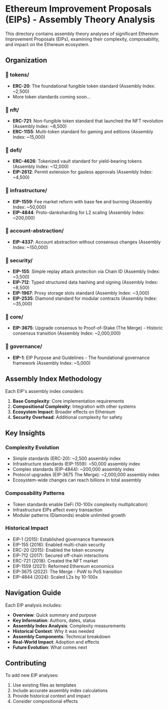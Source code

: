 # Ethereum Improvement Proposals (EIPs) - Assembly Theory Analysis

This directory contains assembly theory analyses of significant Ethereum Improvement Proposals (EIPs), examining their complexity, composability, and impact on the Ethereum ecosystem.

## Organization

### 📁 tokens/
- **ERC-20**: The foundational fungible token standard (Assembly Index: ~2,500)
- More token standards coming soon...

### 📁 nft/
- **ERC-721**: Non-fungible token standard that launched the NFT revolution (Assembly Index: ~8,500)
- **ERC-1155**: Multi-token standard for gaming and editions (Assembly Index: ~15,000)

### 📁 defi/
- **ERC-4626**: Tokenized vault standard for yield-bearing tokens (Assembly Index: ~12,000)
- **EIP-2612**: Permit extension for gasless approvals (Assembly Index: ~4,500)

### 📁 infrastructure/
- **EIP-1559**: Fee market reform with base fee and burning (Assembly Index: ~50,000)
- **EIP-4844**: Proto-danksharding for L2 scaling (Assembly Index: ~200,000)

### 📁 account-abstraction/
- **EIP-4337**: Account abstraction without consensus changes (Assembly Index: ~150,000)

### 📁 security/
- **EIP-155**: Simple replay attack protection via Chain ID (Assembly Index: ~3,500)
- **EIP-712**: Typed structured data hashing and signing (Assembly Index: ~8,500)
- **EIP-1967**: Proxy storage slots standard (Assembly Index: ~3,000)
- **EIP-2535**: Diamond standard for modular contracts (Assembly Index: ~35,000)

### 📁 core/
- **EIP-3675**: Upgrade consensus to Proof-of-Stake (The Merge) - Historic consensus transition (Assembly Index: ~2,000,000)

### 📁 governance/
- **EIP-1**: EIP Purpose and Guidelines - The foundational governance framework (Assembly Index: ~5,000)

## Assembly Index Methodology

Each EIP's assembly index considers:

1. **Base Complexity**: Core implementation requirements
2. **Compositional Complexity**: Integration with other systems
3. **Ecosystem Impact**: Broader effects on Ethereum
4. **Security Overhead**: Additional complexity for safety

## Key Insights

### Complexity Evolution
- Simple standards (ERC-20): ~2,500 assembly index
- Infrastructure standards (EIP-1559): ~50,000 assembly index
- Complex standards (EIP-4844): ~200,000 assembly index
- Protocol upgrades (EIP-3675 The Merge): ~2,000,000 assembly index
- Ecosystem-wide changes can reach billions in total assembly

### Composability Patterns
- Token standards enable DeFi (10-100x complexity multiplication)
- Infrastructure EIPs affect every transaction
- Modular patterns (Diamonds) enable unlimited growth

### Historical Impact
- EIP-1 (2015): Established governance framework
- EIP-155 (2016): Enabled multi-chain security
- ERC-20 (2015): Enabled the token economy
- EIP-712 (2017): Secured off-chain interactions
- ERC-721 (2018): Created the NFT market
- EIP-1559 (2021): Reformed Ethereum economics
- EIP-3675 (2022): The Merge - PoW to PoS transition
- EIP-4844 (2024): Scaled L2s by 10-100x

## Navigation Guide

Each EIP analysis includes:
- **Overview**: Quick summary and purpose
- **Key Information**: Authors, dates, status
- **Assembly Index Analysis**: Complexity measurements
- **Historical Context**: Why it was needed
- **Assembly Components**: Technical breakdown
- **Real-World Impact**: Adoption and effects
- **Future Evolution**: What comes next

## Contributing

To add new EIP analyses:
1. Use existing files as templates
2. Include accurate assembly index calculations
3. Provide historical context and impact
4. Consider compositional effects